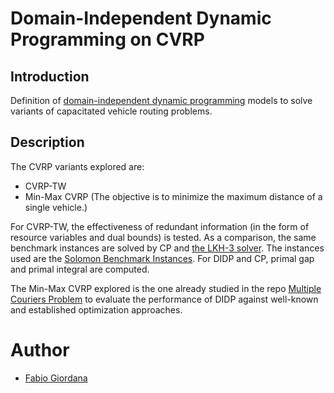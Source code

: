 # Domain-Independent Dynamic Programming on CVRP

## Introduction
Definition of [domain-independent dynamic programming](https://didp.ai/) models to solve variants of capacitated vehicle routing problems.

## Description
The CVRP variants explored are:
* CVRP-TW
* Min-Max CVRP (The objective is to minimize the maximum distance of a single vehicle.)

For CVRP-TW, the effectiveness of redundant information (in the form of resource variables and dual bounds) is tested. As a comparison, the same benchmark instances are solved by CP and [the LKH-3 solver](http://webhotel4.ruc.dk/~keld/research/LKH-3/). The instances used are the [Solomon Benchmark Instances](http://web.cba.neu.edu/~msolomon/problems.htm). For DIDP and CP, primal gap and primal integral are computed.

The Min-Max CVRP explored is the one already studied in the repo [Multiple Couriers Problem](https://github.com/FabioGiordana/Multiple-Couriers-Problem) to evaluate the performance of DIDP against well-known and established optimization approaches.

# Author
* [Fabio Giordana](https://github.com/FabioGiordana)

